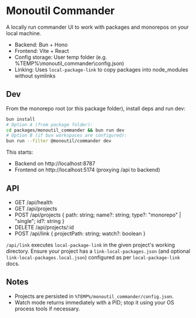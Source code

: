 # Monoutil Commander

A locally run commander UI to work with packages and monorepos on your local machine.

- Backend: Bun + Hono
- Frontend: Vite + React
- Config storage: User temp folder (e.g. %TEMP%\monoutil_commander\config.json)
- Linking: Uses `local-package-link` to copy packages into node_modules without symlinks

## Dev

From the monorepo root (or this package folder), install deps and run dev:

```sh
bun install
# Option A (from package folder):
cd packages/monoutil_commander && bun run dev
# Option B (if bun workspaces are configured):
bun run --filter @monoutil/commander dev
```

This starts:
- Backend on http://localhost:8787
- Frontend on http://localhost:5174 (proxying /api to backend)

## API

- GET /api/health
- GET /api/projects
- POST /api/projects { path: string; name?: string; type?: "monorepo" | "single"; id?: string }
- DELETE /api/projects/:id
- POST /api/link { projectPath: string; watch?: boolean }

`/api/link` executes `local-package-link` in the given project's working directory. Ensure your project has a `link-local-packages.json` (and optional `link-local-packages.local.json`) configured as per `local-package-link` docs.

## Notes
- Projects are persisted in `%TEMP%/monoutil_commander/config.json`.
- Watch mode returns immediately with a PID; stop it using your OS process tools if necessary.
